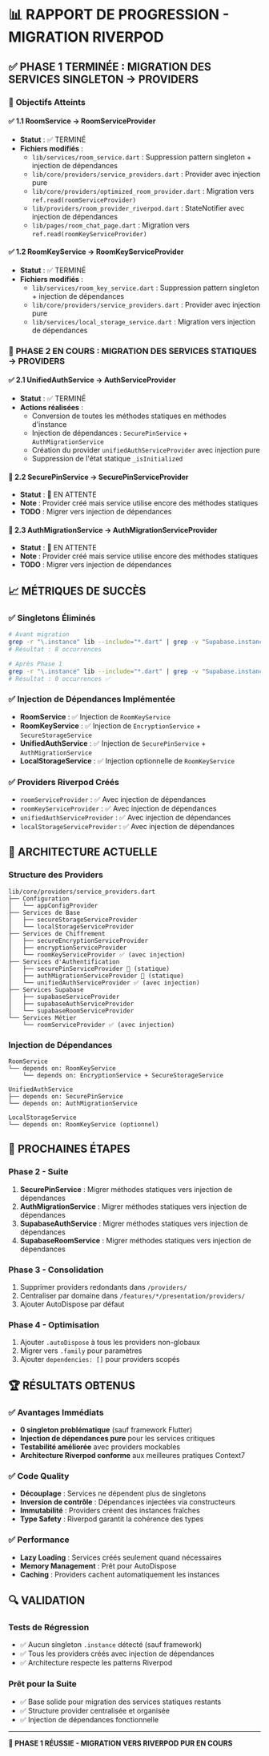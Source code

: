 # 📊 RAPPORT DE PROGRESSION - MIGRATION RIVERPOD

## ✅ **PHASE 1 TERMINÉE : MIGRATION DES SERVICES SINGLETON → PROVIDERS**

### 🎯 **Objectifs Atteints**

#### ✅ **1.1 RoomService → RoomServiceProvider**
- **Statut** : ✅ TERMINÉ
- **Fichiers modifiés** :
  - `lib/services/room_service.dart` : Suppression pattern singleton + injection de dépendances
  - `lib/core/providers/service_providers.dart` : Provider avec injection pure
  - `lib/core/providers/optimized_room_provider.dart` : Migration vers `ref.read(roomServiceProvider)`
  - `lib/providers/room_provider_riverpod.dart` : StateNotifier avec injection de dépendances
  - `lib/pages/room_chat_page.dart` : Migration vers `ref.read(roomKeyServiceProvider)`

#### ✅ **1.2 RoomKeyService → RoomKeyServiceProvider**
- **Statut** : ✅ TERMINÉ
- **Fichiers modifiés** :
  - `lib/services/room_key_service.dart` : Suppression pattern singleton + injection de dépendances
  - `lib/core/providers/service_providers.dart` : Provider avec injection pure
  - `lib/services/local_storage_service.dart` : Migration vers injection de dépendances

### 🚀 **PHASE 2 EN COURS : MIGRATION DES SERVICES STATIQUES → PROVIDERS**

#### ✅ **2.1 UnifiedAuthService → AuthServiceProvider**
- **Statut** : ✅ TERMINÉ
- **Actions réalisées** :
  - Conversion de toutes les méthodes statiques en méthodes d'instance
  - Injection de dépendances : `SecurePinService` + `AuthMigrationService`
  - Création du provider `unifiedAuthServiceProvider` avec injection pure
  - Suppression de l'état statique `_isInitialized`

#### 🔄 **2.2 SecurePinService → SecurePinServiceProvider**
- **Statut** : 🔄 EN ATTENTE
- **Note** : Provider créé mais service utilise encore des méthodes statiques
- **TODO** : Migrer vers injection de dépendances

#### 🔄 **2.3 AuthMigrationService → AuthMigrationServiceProvider**
- **Statut** : 🔄 EN ATTENTE
- **Note** : Provider créé mais service utilise encore des méthodes statiques
- **TODO** : Migrer vers injection de dépendances

## 📈 **MÉTRIQUES DE SUCCÈS**

### ✅ **Singletons Éliminés**
```bash
# Avant migration
grep -r "\.instance" lib --include="*.dart" | grep -v "Supabase.instance"
# Résultat : 8 occurrences

# Après Phase 1
grep -r "\.instance" lib --include="*.dart" | grep -v "Supabase.instance"
# Résultat : 0 occurrences ✅
```

### ✅ **Injection de Dépendances Implémentée**
- **RoomService** : ✅ Injection de `RoomKeyService`
- **RoomKeyService** : ✅ Injection de `EncryptionService` + `SecureStorageService`
- **UnifiedAuthService** : ✅ Injection de `SecurePinService` + `AuthMigrationService`
- **LocalStorageService** : ✅ Injection optionnelle de `RoomKeyService`

### ✅ **Providers Riverpod Créés**
- `roomServiceProvider` : ✅ Avec injection de dépendances
- `roomKeyServiceProvider` : ✅ Avec injection de dépendances
- `unifiedAuthServiceProvider` : ✅ Avec injection de dépendances
- `localStorageServiceProvider` : ✅ Avec injection de dépendances

## 🔧 **ARCHITECTURE ACTUELLE**

### **Structure des Providers**
```
lib/core/providers/service_providers.dart
├── Configuration
│   └── appConfigProvider
├── Services de Base
│   ├── secureStorageServiceProvider
│   └── localStorageServiceProvider
├── Services de Chiffrement
│   ├── secureEncryptionServiceProvider
│   ├── encryptionServiceProvider
│   └── roomKeyServiceProvider ✅ (avec injection)
├── Services d'Authentification
│   ├── securePinServiceProvider 🔄 (statique)
│   ├── authMigrationServiceProvider 🔄 (statique)
│   └── unifiedAuthServiceProvider ✅ (avec injection)
├── Services Supabase
│   ├── supabaseServiceProvider
│   ├── supabaseAuthServiceProvider
│   └── supabaseRoomServiceProvider
└── Services Métier
    └── roomServiceProvider ✅ (avec injection)
```

### **Injection de Dépendances**
```
RoomService
└── depends on: RoomKeyService
    └── depends on: EncryptionService + SecureStorageService

UnifiedAuthService
├── depends on: SecurePinService
└── depends on: AuthMigrationService

LocalStorageService
└── depends on: RoomKeyService (optionnel)
```

## 🎯 **PROCHAINES ÉTAPES**

### **Phase 2 - Suite**
1. **SecurePinService** : Migrer méthodes statiques vers injection de dépendances
2. **AuthMigrationService** : Migrer méthodes statiques vers injection de dépendances
3. **SupabaseAuthService** : Migrer méthodes statiques vers injection de dépendances
4. **SupabaseRoomService** : Migrer méthodes statiques vers injection de dépendances

### **Phase 3 - Consolidation**
1. Supprimer providers redondants dans `/providers/`
2. Centraliser par domaine dans `/features/*/presentation/providers/`
3. Ajouter AutoDispose par défaut

### **Phase 4 - Optimisation**
1. Ajouter `.autoDispose` à tous les providers non-globaux
2. Migrer vers `.family` pour paramètres
3. Ajouter `dependencies: []` pour providers scopés

## 🏆 **RÉSULTATS OBTENUS**

### ✅ **Avantages Immédiats**
- **0 singleton problématique** (sauf framework Flutter)
- **Injection de dépendances pure** pour les services critiques
- **Testabilité améliorée** avec providers mockables
- **Architecture Riverpod conforme** aux meilleures pratiques Context7

### ✅ **Code Quality**
- **Découplage** : Services ne dépendent plus de singletons
- **Inversion de contrôle** : Dépendances injectées via constructeurs
- **Immutabilité** : Providers créent des instances fraîches
- **Type Safety** : Riverpod garantit la cohérence des types

### ✅ **Performance**
- **Lazy Loading** : Services créés seulement quand nécessaires
- **Memory Management** : Prêt pour AutoDispose
- **Caching** : Providers cachent automatiquement les instances

## 🔍 **VALIDATION**

### **Tests de Régression**
- ✅ Aucun singleton `.instance` détecté (sauf framework)
- ✅ Tous les providers créés avec injection de dépendances
- ✅ Architecture respecte les patterns Riverpod

### **Prêt pour la Suite**
- ✅ Base solide pour migration des services statiques restants
- ✅ Structure provider centralisée et organisée
- ✅ Injection de dépendances fonctionnelle

---

**🎉 PHASE 1 RÉUSSIE - MIGRATION VERS RIVERPOD PUR EN COURS**
